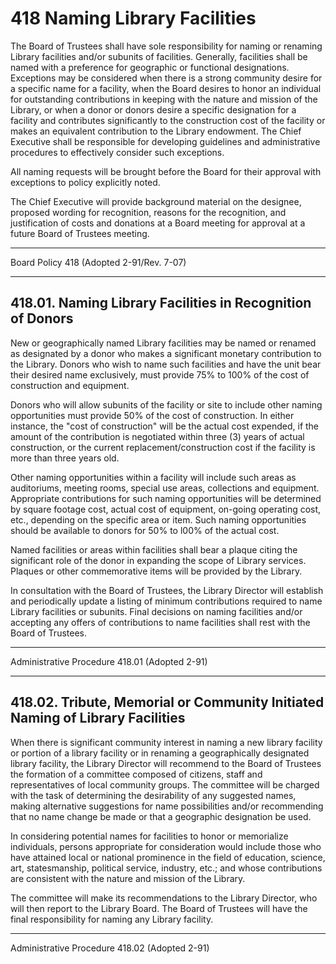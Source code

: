 # 418 Naming Library Facilities

The Board of Trustees shall have sole responsibility for naming or renaming Library facilities and/or subunits of facilities. Generally, facilities shall be named with a preference for geographic or functional designations. Exceptions may be considered when there is a strong community desire for a specific name for a facility, when the Board desires to honor an individual for outstanding contributions in keeping with the nature and mission of the Library, or when a donor or donors desire a specific designation for a facility and contributes significantly to the construction cost of the facility or makes an equivalent contribution to the Library endowment. The Chief Executive shall be responsible for developing guidelines and administrative procedures to effectively consider such exceptions.

All naming requests will be brought before the Board for their approval with exceptions to policy explicitly noted.

The Chief Executive will provide background material on the designee, proposed wording for recognition, reasons for the recognition, and justification of costs and donations at a Board meeting for approval at a future Board of Trustees meeting.

---

Board Policy 418 (Adopted 2-91/Rev. 7-07)

---

## 418.01. Naming Library Facilities in Recognition of Donors

New or geographically named Library facilities may be named or renamed as designated by a donor who makes a significant monetary contribution to the Library. Donors who wish to name such facilities and have the unit bear their desired name exclusively, must provide 75% to 100% of the cost of construction and equipment.

Donors who will allow subunits of the facility or site to include other naming opportunities must provide 50% of the cost of construction. In either instance, the "cost of construction" will be the actual cost expended, if the amount of the contribution is negotiated within three (3) years of actual construction, or the current replacement/construction cost if the facility is more than three years old.

Other naming opportunities within a facility will include such areas as auditoriums, meeting rooms, special use areas, collections and equipment. Appropriate contributions for such naming opportunities will be determined by square footage cost, actual cost of equipment, on-going operating cost, etc., depending on the specific area or item. Such naming opportunities should be available to donors for 50% to l00% of the actual cost.

Named facilities or areas within facilities shall bear a plaque citing the significant role of the donor in expanding the scope of Library services. Plaques or other commemorative items will be provided by the Library.

In consultation with the Board of Trustees, the Library Director will establish and periodically update a listing of minimum contributions required to name Library facilities or subunits. Final decisions on naming facilities and/or accepting any offers of contributions to name facilities shall rest with the Board of Trustees.

---

Administrative Procedure 418.01 (Adopted 2-91)

---

## 418.02. Tribute, Memorial or Community Initiated Naming of Library Facilities

When there is significant community interest in naming a new library facility or portion of a library facility or in renaming a geographically designated library facility, the Library Director will recommend to the Board of Trustees the formation of a committee composed of citizens, staff and representatives of local community groups. The committee will be charged with the task of determining the desirability of any suggested names, making alternative suggestions for name possibilities and/or recommending that no name change be made or that a geographic designation be used.

In considering potential names for facilities to honor or memorialize individuals, persons appropriate for consideration would include those who have attained local or national prominence in the field of education, science, art, statesmanship, political service, industry, etc.; and whose contributions are consistent with the nature and mission of the Library.

The committee will make its recommendations to the Library Director, who will then report to the Library Board. The Board of Trustees will have the final responsibility for naming any Library facility.

---

Administrative Procedure 418.02 (Adopted 2-91)
